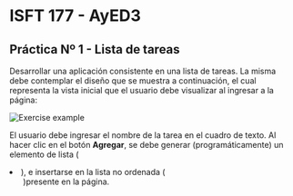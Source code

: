 # ISFT 177 - AyED3

## Práctica Nº 1 - Lista de tareas

Desarrollar una aplicación consistente en una lista de tareas. La misma debe contemplar el diseño que se muestra a continuación, el cual representa la vista inicial que el usuario debe visualizar al ingresar a la página:

![Exercise example](blob:https://docs.google.com/9da77d69-c587-4905-a85a-6f470d63c336)

El usuario debe ingresar el nombre de la tarea en el cuadro de texto. Al hacer clic en el botón __Agregar__, se debe generar (programáticamente) un elemento de lista (<li>), e insertarse en la lista no ordenada (<ul>)presente en la página.

